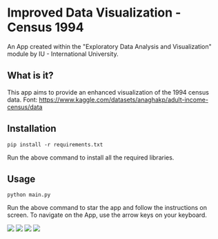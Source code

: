 # Improved Data Visualization - Census 1994

An App created within the "Exploratory Data Analysis and Visualization" module by IU - International University.

## What is it?

This app aims to provide an enhanced visualization of the 1994 census data.
Font: https://www.kaggle.com/datasets/anaghakp/adult-income-census/data

## Installation

```shell
pip install -r requirements.txt
```
Run the above command to install all the required libraries.

## Usage

```shell
python main.py
```

Run the above command to star the app and follow the instructions on screen. 
To navigate on the App, use the arrow keys on your keyboard.

![](PopulationDescription)
![](GenderAnalysis)
![](IncomeAnalysis)
![](EthnicityAnalysis)
